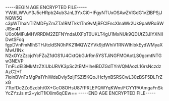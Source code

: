 -----BEGIN AGE ENCRYPTED FILE-----
YWdlLWVuY3J5cHRpb24ub3JnL3YxCi0+IFgyNTUxOSAwZVlGdG1vZlBPSjJNQW5Q
c3pWTlhxNTlZMDFyZmZTa1RMTkk1Tm9vMjBFClFncXlnaWk2Uk9paWRoSWJlSm41
U0o0MlFuMHVRRDM2ZEFNYndaUXFpT0UKLT4gU1MxNUk9QDUtZ3JlYXNlIDwtSFoq
fgpDVnFmMlhSTHJtcldSN0hPK21MQWZYVk9jdWhiV1RNWlhlbkEydWMyaXMwU1Nx
N2xOYzZzcjdYcFZaZ1dGS1U4CktQbGJrRm5YSTJiNGFMOAotLS0gcmtNTGw3NEVP
TmFLdEl3MkMzZXlUbURVK3pSc2tEMHlhelBDZGdTYnVQMAozL16rsNczdzAzC2+T
7ioinBVnTzMgPa1YhlWdsDvly5zIjFSZi5KQoJHcfynBSRSCwL30zBSF5DLFrZxG
7TtofDc2ZoSzcbh/0X+GcO8OHsU87fPRLEPQWYqKWm/FCYYPAAmgaFnSkYcZYzJs
nt2+yidT1KXlm6qCEw==
-----END AGE ENCRYPTED FILE-----
